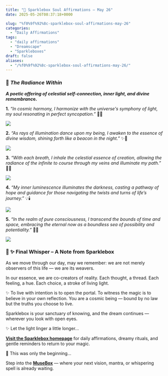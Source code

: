 ```yaml
---
title: "💌 Sparklebox Soul Affirmations – May 26"
date: 2025-05-26T08:37:18+0000

slug: "%f0%9f%92%8c-sparklebox-soul-affirmations-may-26"
categories:
  - "Daily Affirmations"
tags:
  - "daily affirmations"
  - "Dreamscape"
  - "Sparkleboxes"
draft: false
aliases:
  - "/%f0%9f%92%8c-sparklebox-soul-affirmations-may-26/"
---
```

### 🌟 *The Radiance Within*

***A poetic offering of celestial self-connection, inner light, and divine remembranc*e.**

**1.** *“In cosmic harmony, I harmonize with the universe's symphony of light, my soul resonating in perfect syncopation.”* 🌟🎶

![](/lone_figure2-1024x775.jpg)

**2.** *“As rays of illumination dance upon my being, I awaken to the essence of divine wisdom, shining forth like a beacon in the night.”* ✨💫

![](/glowing_woman-1024x775.jpg)

**3.** *“With each breath, I inhale the celestial essence of creation, allowing the radiance of the infinite to course through my veins and illuminate my path.”* 🌿💫

![](/serene_code-1024x775.jpg)

**4.** *“My inner luminescence illuminates the darkness, casting a pathway of hope and guidance for those navigating the twists and turns of life’s journey.”* 💡🕯️

![](/serene_path-1024x775.jpg)

**5.** *“In the realm of pure consciousness, I transcend the bounds of time and space, embracing the eternal now as a boundless sea of possibility and potentiality.”* 🌊🔥

![](/expansion_1-1024x775.jpg)

### 🌌 ✨ **Final Whisper – A Note from Sparklebox**

As we move through our day, may we remember:
we are not merely observers of this life —
we are its weavers.

In our essence, we are co-creators of reality.
Each thought, a thread.
Each feeling, a hue.
Each choice, a stroke of living light.

✨ To live with intention is to open the portal.
To witness the magic is to believe in your own reflection.
You are a cosmic being — bound by no law but the truths you choose to live.

Sparklebox is your sanctuary of knowing,
and the dream continues — wherever you look with open eyes.

> 

✨ Let the light linger a little longer...

[**Visit the Sparklebox homepage**](https://sparklebox.blog) for daily affirmations, dreamy rituals, and gentle reminders to return to your magic.

💭 This was only the beginning...

Step into the [**MuseBox**](https://sparklebox.blog/tag/musebox) — where your next vision, mantra, or whispering spell is already waiting.